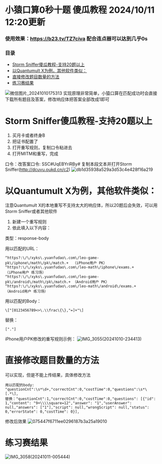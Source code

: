 # 小猿口算0秒十题 傻瓜教程 2024/10/11 12:20更新

### 使用效果：https://b23.tv/TZ7civa 配合连点器可以达到几乎0s
### 目录
- [Storm Sniffer傻瓜教程-支持20题以上](#storm-sniffer-------20----)
- [以Quantumult X为例，其他软件类似：](#-quantumult-x----------)
- [直接修改题目数量的方法](#-----------)
- [练习赛结果](#-----)

![微信图片_20241010175313](https://github.com/user-attachments/assets/afb3d32c-7c43-4e14-af53-ad0200b4e9ac)
实现原理非常简单，小猿口算在匹配成功时会直接下载所有题目及答案，修改响应体把答案全部改成1即可

# Storm Sniffer傻瓜教程-支持20题以上
1. 买月卡或者终身B
2. 把证书配置了
3. 打开重写规则，复制口令粘进去
4. 打开MITM和重写，完成

口令：改答案口令: SSC#UqEBYriRBy# 复制本段文本并打开Storm Sniffer(http://dcuvu.oukd.cn/c2)
![db1d35938a529a3d53c4e428f16a219](https://github.com/user-attachments/assets/fcd75c46-f530-4c20-a2fa-781afb6dd7f3)


# 以Quantumult X为例，其他软件类似：

注意Quantumult X的本地重写不支持太大的响应体，所以20题后会失效，可以用Storm Sniffer或者其他软件
1. 新建一个重写规则
2. 依此填入以下内容：

类型：response-body

用以匹配的URL：
```
^https?:\/\/xyks\.yuanfudao\.com\/leo-game-pk\/iphone\/math\/pk\/match.+  （iPhone用户 PK）
^https?:\/\/xyks\.yuanfudao\.com\/leo-math\/iphone\/exams.+               （iPhone用户 练习场）
^https?:\/\/xyks\.yuanfudao\.com\/leo-game-pk\/android\/math\/pk\/match.+ （Android用户 PK）
^https?:\/\/xyks\.yuanfudao\.com\/leo-math\/android\/exams.+              （Android用户 练习场）
```
用以匹配的Body：
```
\["[0123456789<>\.\\frac\{\},"=]+"\]
```
替换：
```
["."]
```

iPhone用户PK修改的重写规则示例：
![IMG_3055(20241010-234413)](https://github.com/user-attachments/assets/8c443a8a-8d45-42ae-bd3d-906b6a29c461)

# 直接修改题目数量的方法
可以实现，但是不能上传结果，具体修改方法
```
用以匹配的body: "questionCnt":\s*\d+,"correctCnt":0,"costTime":0,"questions":\s*\[.*\],
替换："questionCnt":1,"correctCnt":0,"costTime":0,"questions": [{"id": 1,"content": "9+\\\\square=12","answer": "1","userAnswer": null,"answers": ["1"],"script": null,"wrongScript": null,"status": 0,"errorState": 0,"costTime": 0}],
```
修改后效果
![075447f6711ee0296187b3a25a19010](https://github.com/user-attachments/assets/a902a38c-e55c-41c1-9d97-3062770fd733)

# 练习赛结果
![IMG_3058(20241011-005444)](https://github.com/user-attachments/assets/10a621f5-815d-4e81-9122-39d766965b87)
